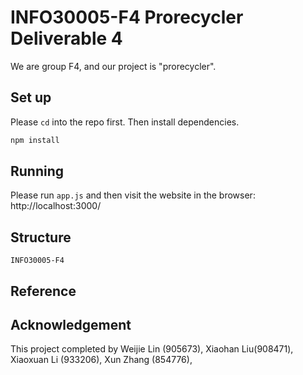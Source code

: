 # INFO30005-F4 Prorecycler Deliverable 4
We are group F4, and our project is "prorecycler".

## Set up
Please `cd` into the repo first.
Then install dependencies.
```bash
npm install
```

## Running
Please run `app.js` and then visit the website in the browser: http://localhost:3000/

## Structure
```
INFO30005-F4
```

## Reference

## Acknowledgement
This project completed by Weijie Lin (905673), Xiaohan Liu(908471), Xiaoxuan Li (933206), Xun Zhang (854776), 